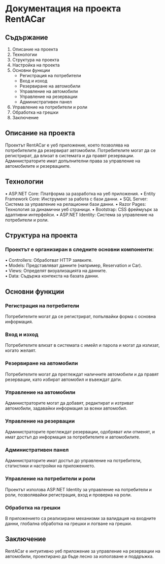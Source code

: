 # Документация на проекта RentACar

## Съдържание
1.  Описание на проекта
2.  Технологии
3.	Структура на проекта
4.	Настройка на проекта
5.	Основни функции
    - Регистрация на потребители
    - Вход и изход
    - Резервиране на автомобили
    - Управление на автомобили
    - Управление на резервации
    - Административен панел  
6.	Управление на потребители и роли
7.	Обработка на грешки
8.	Заключение
## Описание на проекта
Проектът RentACar е уеб приложение, което позволява на потребителите да резервират автомобили. Потребителите могат да се регистрират, да влизат в системата и да правят резервации. Администраторите имат допълнителни права за управление на автомобилите и резервациите.
## Технологии
•	ASP.NET Core: Платформа за разработка на уеб приложения.
•	Entity Framework Core: Инструмент за работа с бази данни.
•	SQL Server: Система за управление на релационни бази данни.
•	Razor Pages: Технология за динамични уеб страници.
•	Bootstrap: CSS фреймуърк за адаптивни интерфейси.
•	ASP.NET Identity: Система за управление на потребители и роли.
## Структура на проекта
### Проектът е организиран в следните основни компоненти:  
•	Controllers: Обработват HTTP заявките.  
•	Models: Представляват данните (например, Reservation и Car).  
•	Views: Определят визуализацията на данните.  
•	Data: Съдържа контекста на базата данни.  
## Основни функции
### Регистрация на потребители  
Потребителите могат да се регистрират, попълвайки форма с основна информация.  
### Вход и изход  
Потребителите влизат в системата с имейл и парола и могат да излизат, когато желаят.  
### Резервиране на автомобили  
Потребителите могат да преглеждат наличните автомобили и да правят резервации, като избират автомобил и въвеждат дати.  
### Управление на автомобили  
Администраторите могат да добавят, редактират и изтриват автомобили, задавайки информация за всеки автомобил.  
### Управление на резервации  
Администраторите преглеждат резервации, одобряват или отменят, и имат достъп до информация за потребителите и автомобилите.  
### Административен панел  
Администраторите имат достъп до управление на потребители, статистики и настройки на приложението.  
### Управление на потребители и роли  
Проектът използва ASP.NET Identity за управление на потребители и роли, позволявайки регистрация, вход и проверка на роли.  
### Обработка на грешки  
В приложението са реализирани механизми за валидация на входните данни, глобална обработка на грешки и логване на грешки.  
## Заключение
RentACar е интуитивно уеб приложение за управление на резервации на автомобили, проектирано да бъде лесно за използване и поддръжка.  

